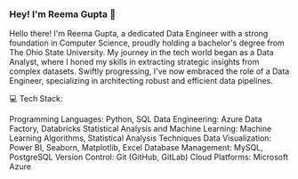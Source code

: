 ### Hey! I'm Reema Gupta 👋

Hello there! I'm Reema Gupta, a dedicated Data Engineer with a strong foundation in Computer Science, proudly holding a bachelor's degree from The Ohio State University. My journey in the tech world began as a Data Analyst, where I honed my skills in extracting strategic insights from complex datasets. Swiftly progressing, I've now embraced the role of a Data Engineer, specializing in architecting robust and efficient data pipelines.

💻 Tech Stack:

Programming Languages: Python, SQL
Data Engineering: Azure Data Factory, Databricks
Statistical Analysis and Machine Learning: Machine Learning Algorithms, Statistical Analysis Techniques
Data Visualization: Power BI, Seaborn, Matplotlib, Excel
Database Management: MySQL, PostgreSQL
Version Control: Git (GitHub, GitLab)
Cloud Platforms: Microsoft Azure
